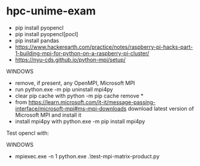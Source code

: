 # hpc-unime-exam

* pip install pyopencl
* pip install pyopencl[pocl]
* pip install pandas
* https://www.hackerearth.com/practice/notes/raspberry-pi-hacks-part-1-building-mpi-for-python-on-a-raspberry-pi-cluster/
* https://nyu-cds.github.io/python-mpi/setup/

WINDOWS
* remove, if present, any OpenMPI, Microsoft MPI
* run python.exe -m pip uninstall mpi4py
* clear pip cache with python -m pip cache remove *
* from https://learn.microsoft.com/it-it/message-passing-interface/microsoft-mpi#ms-mpi-downloads download latest version of Microsoft MPI and install it
* install mpi4py with python.exe -m pip install mpi4py

Test opencl with:

WINDOWS
* mpiexec.exe -n 1 python.exe .\test-mpi-matrix-product.py